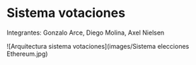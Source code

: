 # Sistema votaciones 

Integrantes:
Gonzalo Arce,
Diego Molina,
Axel Nielsen

![Arquitectura sistema votaciones](images/Sistema elecciones Ethereum.jpg)
